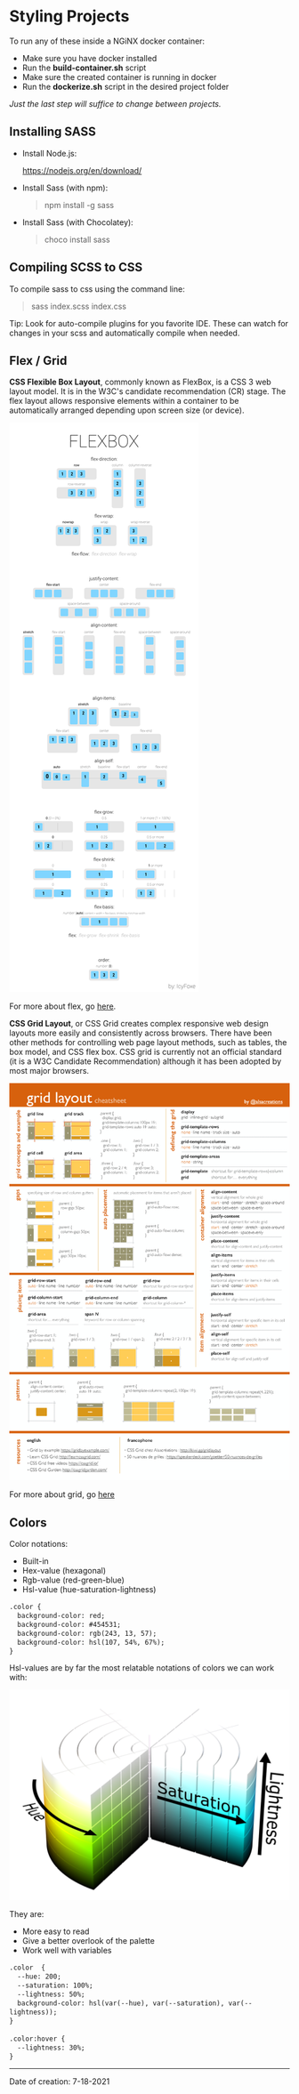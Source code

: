 # Styling Projects

To run any of these inside a NGiNX docker container:

- Make sure you have docker installed
- Run the **build-container.sh** script
- Make sure the created container is running in docker
- Run the **dockerize.sh** script in the desired project folder

_Just the last step will suffice to change between projects._

## Installing SASS

- Install Node.js:

  https://nodejs.org/en/download/

- Install Sass (with npm):

  > npm install -g sass

- Install Sass (with Chocolatey):

  > choco install sass

## Compiling SCSS to CSS

To compile sass to css using the command line:

> sass index.scss index.css

Tip: Look for auto-compile plugins for you favorite IDE. These can watch for changes in your scss and automatically compile when needed.

## Flex / Grid

**CSS Flexible Box Layout**, commonly known as FlexBox, is a CSS 3 web layout model. It is in the W3C's candidate recommendation (CR) stage. The flex layout allows responsive elements within a container to be automatically arranged depending upon screen size (or device).

![flex](flex/flex.png)

For more about flex, go [here](flex/README.md).

**CSS Grid Layout**, or CSS Grid creates complex responsive web design layouts more easily and consistently across browsers. There have been other methods for controlling web page layout methods, such as tables, the box model, and CSS flex box. CSS grid is currently not an official standard (it is a W3C Candidate Recommendation) although it has been adopted by most major browsers.

![grid](grid/grid.png)

For more about grid, go [here](grid/README.md)

## Colors

Color notations:

- Built-in
- Hex-value (hexagonal)
- Rgb-value (red-green-blue)
- Hsl-value (hue-saturation-lightness)

```
.color {
  background-color: red;
  background-color: #454531;
  background-color: rgb(243, 13, 57);
  background-color: hsl(107, 54%, 67%);
}
```

Hsl-values are by far the most relatable notations of colors we can work with:

![hsl](color/HSL.png)

They are:

- More easy to read
- Give a better overlook of the palette
- Work well with variables

```
.color  {
  --hue: 200;
  --saturation: 100%;
  --lightness: 50%;
  background-color: hsl(var(--hue), var(--saturation), var(--lightness));
}

.color:hover {
  --lightness: 30%;
}
```

---

Date of creation: 7-18-2021
